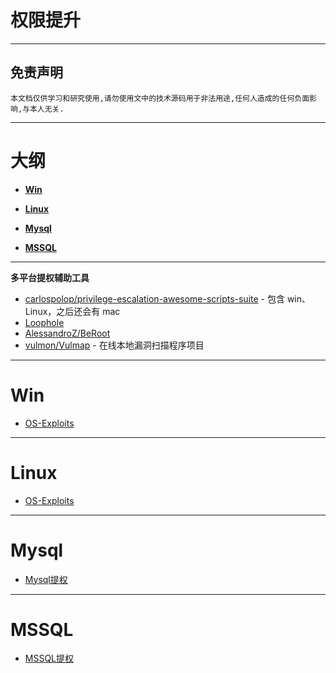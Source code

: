 # 权限提升

---

## 免责声明

`本文档仅供学习和研究使用,请勿使用文中的技术源码用于非法用途,任何人造成的任何负面影响,与本人无关.`

---

# 大纲

* **[Win](#win)**

* **[Linux](#linux)**

* **[Mysql](#mysql)**

* **[MSSQL](#mssql)**

---

**多平台提权辅助工具**
- [carlospolop/privilege-escalation-awesome-scripts-suite](https://github.com/carlospolop/privilege-escalation-awesome-scripts-suite) - 包含 win、Linux，之后还会有 mac
- [Loophole](https://detect.secwx.com/)
- [AlessandroZ/BeRoot](https://github.com/AlessandroZ/BeRoot)
- [vulmon/Vulmap](https://github.com/vulmon/Vulmap) - 在线本地漏洞扫描程序项目

---

# Win

-  [OS-Exploits](../OS安全/OS-Exploits.md#windows)

---

# Linux

- [OS-Exploits](../OS安全/OS-Exploits.md#linux)

---

# Mysql

- [Mysql提权](../软件服务安全/CS-Exploits.md#Mysql提权)

---

# MSSQL

- [MSSQL提权](../软件服务安全/CS-Exploits.md#MSSQL提权)
